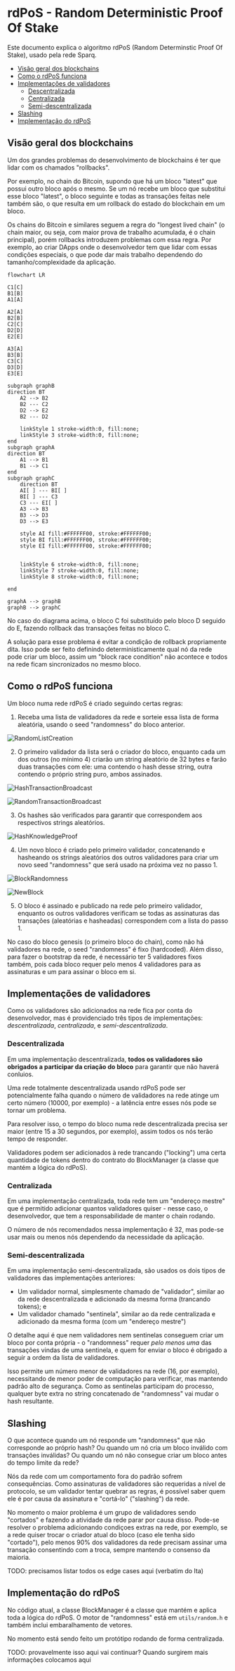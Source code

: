 # rdPoS - Random Deterministic Proof Of Stake

Este documento explica o algoritmo rdPoS (Random Determinstic Proof Of Stake), usado pela rede Sparq.

* [Visão geral dos blockchains](#visão-geral-dos-blockchains)
* [Como o rdPoS funciona](#como-o-rdpos-funciona)
* [Implementações de validadores](#implementações-de-validadores)
  * [Descentralizada](#descentralizada)
  * [Centralizada](#centralizada)
  * [Semi-descentralizada](#semi-descentralizada)
* [Slashing](#slashing)
* [Implementação do rdPoS](#implementação-do-rdpos)

## Visão geral dos blockchains

Um dos grandes problemas do desenvolvimento de blockchains é ter que lidar com os chamados "rollbacks".

Por exemplo, no chain do Bitcoin, supondo que há um bloco "latest" que possui outro bloco após o mesmo. Se um nó recebe um bloco que substitui esse bloco "latest", o bloco seguinte e todas as transações feitas nele também são, o que resulta em um rollback do estado do blockchain em um bloco.

Os chains do Bitcoin e similares seguem a regra do "longest lived chain" (o chain maior, ou seja, com maior prova de trabalho acumulada, é o chain principal), porém rollbacks introduzem problemas com essa regra. Por exemplo, ao criar DApps onde o desenvolvedor tem que lidar com essas condições especiais, o que pode dar mais trabalho dependendo do tamanho/complexidade da aplicação.

```mermaid
flowchart LR

C1[C]
B1[B]
A1[A]

A2[A]
B2[B]
C2[C]
D2[D]
E2[E]

A3[A]
B3[B]
C3[C]
D3[D]
E3[E]

subgraph graphB
direction BT
    A2 --> B2
    B2 --- C2
    D2 --> E2
    B2 --- D2
    
    linkStyle 1 stroke-width:0, fill:none;
    linkStyle 3 stroke-width:0, fill:none;
end
subgraph graphA
direction BT
    A1 --> B1
    B1 --> C1
end
subgraph graphC
    direction BT
    AI[ ] --- BI[ ]
    BI[ ] --- C3
    C3 --- EI[ ]
    A3 --> B3
    B3 --> D3
    D3 --> E3
    
    style AI fill:#FFFFFF00, stroke:#FFFFFF00;
    style BI fill:#FFFFFF00, stroke:#FFFFFF00;
    style EI fill:#FFFFFF00, stroke:#FFFFFF00;
    
    
    linkStyle 6 stroke-width:0, fill:none;
    linkStyle 7 stroke-width:0, fill:none;
    linkStyle 8 stroke-width:0, fill:none;
    
end

graphA --> graphB
graphB --> graphC
```

No caso do diagrama acima, o bloco C foi substituído pelo bloco D seguido do E, fazendo rollback das transações feitas no bloco C.

A solução para esse problema é evitar a condição de rollback propriamente dita. Isso pode ser feito definindo deterministicamente qual nó da rede pode criar um bloco, assim um "block race condition" não acontece e todos na rede ficam sincronizados no mesmo bloco.

## Como o rdPoS funciona

Um bloco numa rede rdPoS é criado seguindo certas regras:

1) Receba uma lista de validadores da rede e sorteie essa lista de forma aleatória, usando o seed "randomness" do bloco anterior.

![RandomListCreation](img/RandomListCreation.png)

2) O primeiro validador da lista será o criador do bloco, enquanto cada um dos outros (no mínimo 4) criarão um string aleatório de 32 bytes e farão duas transações com ele: uma contendo o hash desse string, outra contendo o próprio string puro, ambos assinados.

![HashTransactionBroadcast](img/HashTransactionBroadcast.png)

![RandomTransactionBroadcast](img/RandomTransactionBroadcast.png)

3) Os hashes são verificados para garantir que correspondem aos respectivos strings aleatórios.

![HashKnowledgeProof](img/HashKnowledgeProof.png)

4) Um novo bloco é criado pelo primeiro validador, concatenando e hasheando os strings aleatórios dos outros validadores para criar um novo seed "randomness" que será usado na próxima vez no passo 1.

![BlockRandomness](img/BlockRandomness.png)

![NewBlock](img/NewBlock.png)

5) O bloco é assinado e publicado na rede pelo primeiro validador, enquanto os outros validadores verificam se todas as assinaturas das transações (aleatórias e hasheadas) correspondem com a lista do passo 1.

No caso do bloco genesis (o primeiro bloco do chain), como não há validadores na rede, o seed "randomness" é fixo (hardcoded). Além disso, para fazer o bootstrap da rede, é necessário ter 5 validadores fixos também, pois cada bloco requer pelo menos 4 validadores para as assinaturas e um para assinar o bloco em si.

## Implementações de validadores

Como os validadores são adicionados na rede fica por conta do desenvolvedor, mas é providenciado três tipos de implementações: *descentralizada*, *centralizada*, e *semi-descentralizada*.

### Descentralizada

Em uma implementação descentralizada, **todos os validadores são obrigados a participar da criação do bloco** para garantir que não haverá conluios.

Uma rede totalmente descentralizada usando rdPoS pode ser potencialmente falha quando o número de validadores na rede atinge um certo número (10000, por exemplo) - a latência entre esses nós pode se tornar um problema.

Para resolver isso, o tempo do bloco numa rede descentralizada precisa ser maior (entre 15 a 30 segundos, por exemplo), assim todos os nós terão tempo de responder.

Validadores podem ser adicionados à rede trancando ("locking") uma certa quantidade de tokens dentro do contrato do BlockManager (a classe que mantém a lógica do rdPoS).

### Centralizada

Em uma implementação centralizada, toda rede tem um "endereço mestre" que é permitido adicionar quantos validadores quiser - nesse caso, o desenvolvedor, que tem a responsabilidade de manter o chain rodando.

O número de nós recomendados nessa implementação é 32, mas pode-se usar mais ou menos nós dependendo da necessidade da aplicação.

### Semi-descentralizada

Em uma implementação semi-descentralizada, são usados os dois tipos de validadores das implementações anteriores:

* Um validador normal, simplesmente chamado de "validador", similar ao da rede descentralizada e adicionado da mesma forma (trancando tokens); e
* Um validador chamado "sentinela", similar ao da rede centralizada e adicionado da mesma forma (com um "endereço mestre")

O detalhe aqui é que nem validadores nem sentinelas conseguem criar um bloco por conta própria - o "randomness" requer *pelo menos uma* das transações vindas de uma sentinela, e quem for enviar o bloco é obrigado a seguir a ordem da lista de validadores.

Isso permite um número menor de validadores na rede (16, por exemplo), necessitando de menor poder de computação para verificar, mas mantendo padrão alto de segurança. Como as sentinelas participam do processo, qualquer byte extra no string concatenado de "randomness" vai mudar o hash resultante.

## Slashing

O que acontece quando um nó responde um "randomness" que não corresponde ao próprio hash? Ou quando um nó cria um bloco inválido com transações inválidas? Ou quando um nó não consegue criar um bloco antes do tempo limite da rede?

Nós da rede com um comportamento fora do padrão sofrem consequências. Como assinaturas de validadores são requeridas a nível de protocolo, se um validador tentar quebrar as regras, é possível saber quem ele é por causa da assinatura e "cortá-lo" ("slashing") da rede.

No momento o maior problema é um grupo de validadores sendo "cortados" e fazendo a atividade da rede parar por causa disso. Pode-se resolver o problema adicionando condiçoes extras na rede, por exemplo, se a rede quiser trocar o criador atual do bloco (caso ele tenha sido "cortado"), pelo menos 90% dos validadores da rede precisam assinar uma transação consentindo com a troca, sempre mantendo o consenso da maioria.

TODO: precisamos listar todos os edge cases aqui (verbatim do Ita)

## Implementação do rdPoS

No código atual, a classe BlockManager é a classe que mantém e aplica toda a lógica do rdPoS. O motor de "randomness" está em `utils/random.h` e também inclui embaralhamento de vetores.

No momento está sendo feito um protótipo rodando de forma centralizada.

TODO: provavelmente isso aqui vai continuar? Quando surgirem mais informações colocamos aqui

